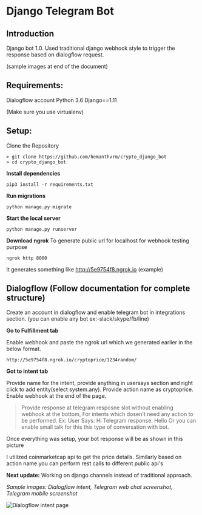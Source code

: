 # Django Telegram Bot 

## Introduction
Django bot 1.0.
Used traditional django webhook style to trigger the response based on dialogflow request.

(sample images at end of the document)

## Requirements:
Dialogflow account
Python 3.6
Django==1.11

(Make sure you use virtualenv)
## Setup:
 Clone the Repository

    > git clone https://github.com/hemanthvrm/crypto_django_bot
    > cd crypto_django_bot

**Install dependencies**

    pip3 install -r requirements.txt

**Run migrations**

    python manage.py migrate

**Start the local server**

    python manage.py runserver

**Download ngrok**
To generate public url for localhost for webhook testing purpose

    ngrok http 8000

It generates something like  http://5e9754f8.ngrok.io   (example)

## Dialogflow (Follow documentation for complete structure)
Create an account in dialogflow and enable telegram bot in integrations section.
(you can enable any bot ex:-slack/skype/fb/line)

**Go to  Fulfillment tab**

Enable webhook and paste the ngrok url which we generated earlier in the below format.

    http://5e9754f8.ngrok.io/cryptoprice/1234random/

**Got to intent tab**

Provide name for the intent, provide anything in usersays section and right click to add entity(select system.any). 
Provide action name as cryptoprice.
Enable webhook at the end of the page.



> 	Provide response at telegram resposne slot without enabling webhook
> at the bottom, For intents which dosen't need any action to be
> performed.
>  Ex: User Says:  Hi
>       Telegram response: Hello 
>       Or you can enable small talk for this this type of conversation with bot. 


Once everything was setup, your bot response will be as shown in this picture


I utilized coinmarketcap api to get the price details.
Similarly based on action name you can perform rest calls to different public api's


**Next update:**
Working on django channels instead of traditional approach.


*Sample images: Dialogflow intent, Telegram web chat screenshot, Telegram mobile screenshot*

![Dialogflow intent page](https://github.com/hemanthvrm/Python/blob/master/df_intent_1.PNG)

 
